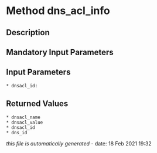 # Method dns_acl_info

## Description
	

## Mandatory Input Parameters

## Input Parameters
	* dnsacl_id:

## Returned Values
	* dnsacl_name
	* dnsacl_value
	* dnsacl_id
	* dns_id


*this file is automatically generated* - date: 18 Feb 2021 19:32